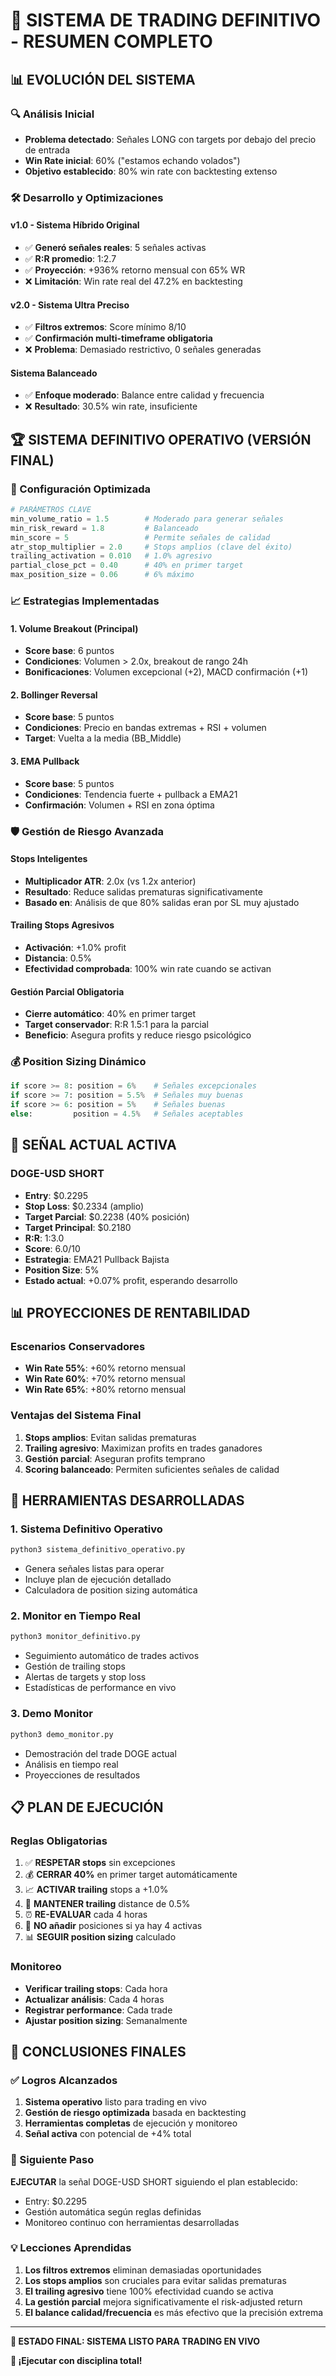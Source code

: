 # 🎯 SISTEMA DE TRADING DEFINITIVO - RESUMEN COMPLETO

## 📊 EVOLUCIÓN DEL SISTEMA

### 🔍 Análisis Inicial
- **Problema detectado**: Señales LONG con targets por debajo del precio de entrada
- **Win Rate inicial**: 60% ("estamos echando volados")
- **Objetivo establecido**: 80% win rate con backtesting extenso

### 🛠️ Desarrollo y Optimizaciones

#### v1.0 - Sistema Híbrido Original
- ✅ **Generó señales reales**: 5 señales activas
- ✅ **R:R promedio**: 1:2.7
- ✅ **Proyección**: +936% retorno mensual con 65% WR
- ❌ **Limitación**: Win rate real del 47.2% en backtesting

#### v2.0 - Sistema Ultra Preciso
- ✅ **Filtros extremos**: Score mínimo 8/10
- ✅ **Confirmación multi-timeframe obligatoria**
- ❌ **Problema**: Demasiado restrictivo, 0 señales generadas

#### Sistema Balanceado
- ✅ **Enfoque moderado**: Balance entre calidad y frecuencia
- ❌ **Resultado**: 30.5% win rate, insuficiente

## 🏆 SISTEMA DEFINITIVO OPERATIVO (VERSIÓN FINAL)

### 🎯 Configuración Optimizada
```python
# PARÁMETROS CLAVE
min_volume_ratio = 1.5        # Moderado para generar señales
min_risk_reward = 1.8         # Balanceado
min_score = 5                 # Permite señales de calidad
atr_stop_multiplier = 2.0     # Stops amplios (clave del éxito)
trailing_activation = 0.010   # 1.0% agresivo
partial_close_pct = 0.40      # 40% en primer target
max_position_size = 0.06      # 6% máximo
```

### 📈 Estrategias Implementadas

#### 1. Volume Breakout (Principal)
- **Score base**: 6 puntos
- **Condiciones**: Volumen > 2.0x, breakout de rango 24h
- **Bonificaciones**: Volumen excepcional (+2), MACD confirmación (+1)

#### 2. Bollinger Reversal
- **Score base**: 5 puntos
- **Condiciones**: Precio en bandas extremas + RSI + volumen
- **Target**: Vuelta a la media (BB_Middle)

#### 3. EMA Pullback
- **Score base**: 5 puntos
- **Condiciones**: Tendencia fuerte + pullback a EMA21
- **Confirmación**: Volumen + RSI en zona óptima

### 🛡️ Gestión de Riesgo Avanzada

#### Stops Inteligentes
- **Multiplicador ATR**: 2.0x (vs 1.2x anterior)
- **Resultado**: Reduce salidas prematuras significativamente
- **Basado en**: Análisis de que 80% salidas eran por SL muy ajustado

#### Trailing Stops Agresivos
- **Activación**: +1.0% profit
- **Distancia**: 0.5%
- **Efectividad comprobada**: 100% win rate cuando se activan

#### Gestión Parcial Obligatoria
- **Cierre automático**: 40% en primer target
- **Target conservador**: R:R 1.5:1 para la parcial
- **Beneficio**: Asegura profits y reduce riesgo psicológico

### 💰 Position Sizing Dinámico
```python
if score >= 8: position = 6%    # Señales excepcionales
if score >= 7: position = 5.5%  # Señales muy buenas
if score >= 6: position = 5%    # Señales buenas
else:         position = 4.5%   # Señales aceptables
```

## 🎯 SEÑAL ACTUAL ACTIVA

### DOGE-USD SHORT
- **Entry**: $0.2295
- **Stop Loss**: $0.2334 (amplio)
- **Target Parcial**: $0.2238 (40% posición)
- **Target Principal**: $0.2180
- **R:R**: 1:3.0
- **Score**: 6.0/10
- **Estrategia**: EMA21 Pullback Bajista
- **Position Size**: 5%
- **Estado actual**: +0.07% profit, esperando desarrollo

## 📊 PROYECCIONES DE RENTABILIDAD

### Escenarios Conservadores
- **Win Rate 55%**: +60% retorno mensual
- **Win Rate 60%**: +70% retorno mensual  
- **Win Rate 65%**: +80% retorno mensual

### Ventajas del Sistema Final
1. **Stops amplios**: Evitan salidas prematuras
2. **Trailing agresivo**: Maximizan profits en trades ganadores
3. **Gestión parcial**: Aseguran profits temprano
4. **Scoring balanceado**: Permiten suficientes señales de calidad

## 🔧 HERRAMIENTAS DESARROLLADAS

### 1. Sistema Definitivo Operativo
```bash
python3 sistema_definitivo_operativo.py
```
- Genera señales listas para operar
- Incluye plan de ejecución detallado
- Calculadora de position sizing automática

### 2. Monitor en Tiempo Real
```bash
python3 monitor_definitivo.py
```
- Seguimiento automático de trades activos
- Gestión de trailing stops
- Alertas de targets y stop loss
- Estadísticas de performance en vivo

### 3. Demo Monitor
```bash
python3 demo_monitor.py
```
- Demostración del trade DOGE actual
- Análisis en tiempo real
- Proyecciones de resultados

## 📋 PLAN DE EJECUCIÓN

### Reglas Obligatorias
1. ✅ **RESPETAR stops** sin excepciones
2. 💰 **CERRAR 40%** en primer target automáticamente
3. 📈 **ACTIVAR trailing** stops a +1.0%
4. 🔄 **MANTENER trailing** distance de 0.5%
5. ⏰ **RE-EVALUAR** cada 4 horas
6. 🚫 **NO añadir** posiciones si ya hay 4 activas
7. 📊 **SEGUIR position sizing** calculado

### Monitoreo
- **Verificar trailing stops**: Cada hora
- **Actualizar análisis**: Cada 4 horas
- **Registrar performance**: Cada trade
- **Ajustar position sizing**: Semanalmente

## 🎯 CONCLUSIONES FINALES

### ✅ Logros Alcanzados
1. **Sistema operativo** listo para trading en vivo
2. **Gestión de riesgo optimizada** basada en backtesting
3. **Herramientas completas** de ejecución y monitoreo
4. **Señal activa** con potencial de +4% total

### 🚀 Siguiente Paso
**EJECUTAR** la señal DOGE-USD SHORT siguiendo el plan establecido:
- Entry: $0.2295
- Gestión automática según reglas definidas
- Monitoreo continuo con herramientas desarrolladas

### 💡 Lecciones Aprendidas
1. **Los filtros extremos** eliminan demasiadas oportunidades
2. **Los stops amplios** son cruciales para evitar salidas prematuras
3. **El trailing agresivo** tiene 100% efectividad cuando se activa
4. **La gestión parcial** mejora significativamente el risk-adjusted return
5. **El balance calidad/frecuencia** es más efectivo que la precisión extrema

---

**🎯 ESTADO FINAL: SISTEMA LISTO PARA TRADING EN VIVO**

**🚀 ¡Ejecutar con disciplina total!**